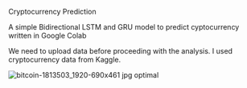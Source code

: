 Cryptocurrency Prediction

A simple Bidirectional LSTM and GRU model to predict cyptocurrency written in Google Colab




We need to upload data before proceeding with the analysis. I used cryptocurrency data from Kaggle.

![bitcoin-1813503_1920-690x461 jpg optimal](https://user-images.githubusercontent.com/45178199/52921216-65947c00-32da-11e9-91a8-fe8c0705b53b.jpg)
